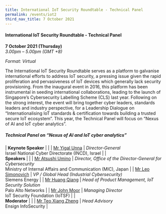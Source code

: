 ```yaml
---
title: International IoT Security Roundtable - Technical Panel
permalink: /events/iot2
third_nav_title: 7 October 2021
---
```

#### **International IoT Security Roundtable - Technical Panel**

**7 October 2021 (Thursday)**  
*3.00pm – 5.00pm (GMT +8)*

*Format: Virtual*

The International IoT Security Roundtable serves as a platform to galvanise international efforts to address IoT security, a pressing issue given the rapid proliferation and pervasiveness of IoT devices which generally lack security provisioning. From the inaugural event in 2016, this platform has been instrumental in seeding international collaborations, leading to the launch of Singapore’s Cybersecurity Labelling Scheme (CLS) last year. Following on the strong interest, the event will bring together cyber leaders, standards leaders and industry perspective, for a Leadership Dialogue on “Internationalising IoT standards & certification towards building a trusted secure IoT ecosystem”. This year, the Technical Panel will focus on “Nexus of AI and IoT cyber analytics”.

##### **Technical Panel on “Nexus of AI and IoT cyber analytics”**

| **Keynote Speaker**    |                                                              |
| [Mr Yigal Unna](/speaker-yigal-unna)      | *Director-General*<br>Israel National Cyber Directorate (INCD), Israel                                             |
| <br> **Speakers**           |                                                              |
| [Mr Atsushi Umino](/speaker-atsushi-umino)   | *Director, Office of the Director-General for Cybersecurity*<br> Ministry of Internal Affairs and Communication (MIC), Japan |
| [Mr Leo Simonovich](/speaker-leo-simonovich)  | *VP / Global Head (Industrial Cybersecurity)*<br>Siemens Energy                |
| [Mr Huang Qiang](/speaker-huang-qiang)     | *Head of Product Management, IoT Security Solution*<br>Palo Alto Networks          |
| [Mr John Moor](/speaker-john-moor)       | *Managing Director*<br>IoT Security Foundation (IoTSF)                                          |
| <br> **Moderator**          |                                                              |
| [Mr Teo Xiang Zheng](/moderator-teo-xiang-zheng) |  *Head Advisory*<br>Ensign InfoSecurity                                               |